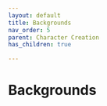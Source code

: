 ```yaml
---
layout: default
title: Backgrounds
nav_order: 5
parent: Character Creation
has_children: true

---
```


# Backgrounds
